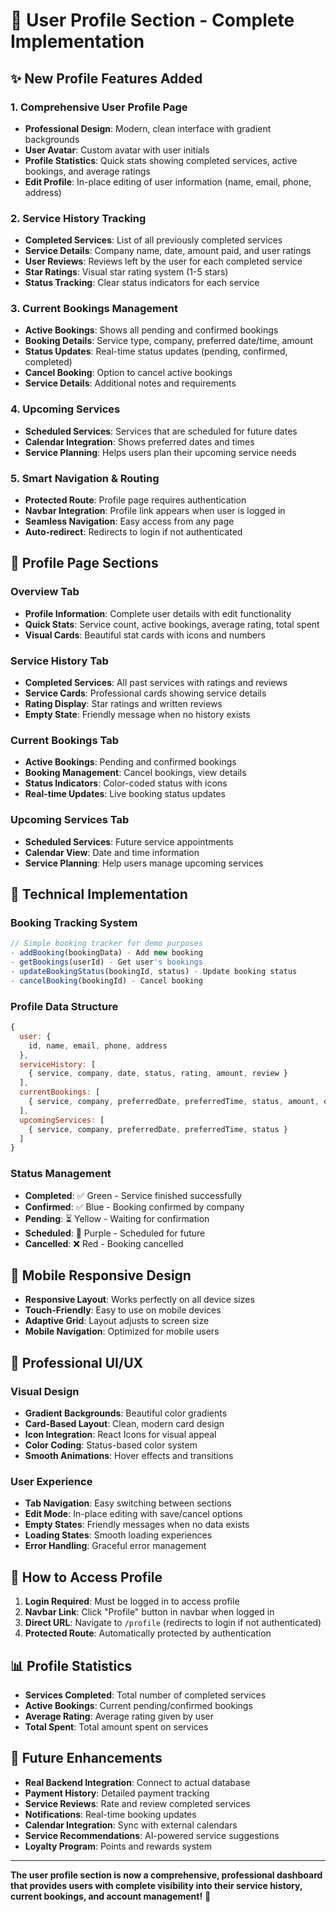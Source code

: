 # 👤 User Profile Section - Complete Implementation

## ✨ **New Profile Features Added**

### 1. **Comprehensive User Profile Page**
- **Professional Design**: Modern, clean interface with gradient backgrounds
- **User Avatar**: Custom avatar with user initials
- **Profile Statistics**: Quick stats showing completed services, active bookings, and average ratings
- **Edit Profile**: In-place editing of user information (name, email, phone, address)

### 2. **Service History Tracking**
- **Completed Services**: List of all previously completed services
- **Service Details**: Company name, date, amount paid, and user ratings
- **User Reviews**: Reviews left by the user for each completed service
- **Star Ratings**: Visual star rating system (1-5 stars)
- **Status Tracking**: Clear status indicators for each service

### 3. **Current Bookings Management**
- **Active Bookings**: Shows all pending and confirmed bookings
- **Booking Details**: Service type, company, preferred date/time, amount
- **Status Updates**: Real-time status updates (pending, confirmed, completed)
- **Cancel Booking**: Option to cancel active bookings
- **Service Details**: Additional notes and requirements

### 4. **Upcoming Services**
- **Scheduled Services**: Services that are scheduled for future dates
- **Calendar Integration**: Shows preferred dates and times
- **Service Planning**: Helps users plan their upcoming service needs

### 5. **Smart Navigation & Routing**
- **Protected Route**: Profile page requires authentication
- **Navbar Integration**: Profile link appears when user is logged in
- **Seamless Navigation**: Easy access from any page
- **Auto-redirect**: Redirects to login if not authenticated

## 🎯 **Profile Page Sections**

### **Overview Tab**
- **Profile Information**: Complete user details with edit functionality
- **Quick Stats**: Service count, active bookings, average rating, total spent
- **Visual Cards**: Beautiful stat cards with icons and numbers

### **Service History Tab**
- **Completed Services**: All past services with ratings and reviews
- **Service Cards**: Professional cards showing service details
- **Rating Display**: Star ratings and written reviews
- **Empty State**: Friendly message when no history exists

### **Current Bookings Tab**
- **Active Bookings**: Pending and confirmed bookings
- **Booking Management**: Cancel bookings, view details
- **Status Indicators**: Color-coded status with icons
- **Real-time Updates**: Live booking status updates

### **Upcoming Services Tab**
- **Scheduled Services**: Future service appointments
- **Calendar View**: Date and time information
- **Service Planning**: Help users manage upcoming services

## 🔧 **Technical Implementation**

### **Booking Tracking System**
```javascript
// Simple booking tracker for demo purposes
- addBooking(bookingData) - Add new booking
- getBookings(userId) - Get user's bookings
- updateBookingStatus(bookingId, status) - Update booking status
- cancelBooking(bookingId) - Cancel booking
```

### **Profile Data Structure**
```javascript
{
  user: {
    id, name, email, phone, address
  },
  serviceHistory: [
    { service, company, date, status, rating, amount, review }
  ],
  currentBookings: [
    { service, company, preferredDate, preferredTime, status, amount, details }
  ],
  upcomingServices: [
    { service, company, preferredDate, preferredTime, status }
  ]
}
```

### **Status Management**
- **Completed**: ✅ Green - Service finished successfully
- **Confirmed**: ✅ Blue - Booking confirmed by company
- **Pending**: ⏳ Yellow - Waiting for confirmation
- **Scheduled**: 📅 Purple - Scheduled for future
- **Cancelled**: ❌ Red - Booking cancelled

## 📱 **Mobile Responsive Design**

- **Responsive Layout**: Works perfectly on all device sizes
- **Touch-Friendly**: Easy to use on mobile devices
- **Adaptive Grid**: Layout adjusts to screen size
- **Mobile Navigation**: Optimized for mobile users

## 🎨 **Professional UI/UX**

### **Visual Design**
- **Gradient Backgrounds**: Beautiful color gradients
- **Card-Based Layout**: Clean, modern card design
- **Icon Integration**: React Icons for visual appeal
- **Color Coding**: Status-based color system
- **Smooth Animations**: Hover effects and transitions

### **User Experience**
- **Tab Navigation**: Easy switching between sections
- **Edit Mode**: In-place editing with save/cancel options
- **Empty States**: Friendly messages when no data exists
- **Loading States**: Smooth loading experiences
- **Error Handling**: Graceful error management

## 🚀 **How to Access Profile**

1. **Login Required**: Must be logged in to access profile
2. **Navbar Link**: Click "Profile" button in navbar when logged in
3. **Direct URL**: Navigate to `/profile` (redirects to login if not authenticated)
4. **Protected Route**: Automatically protected by authentication

## 📊 **Profile Statistics**

- **Services Completed**: Total number of completed services
- **Active Bookings**: Current pending/confirmed bookings
- **Average Rating**: Average rating given by user
- **Total Spent**: Total amount spent on services

## 🔮 **Future Enhancements**

- **Real Backend Integration**: Connect to actual database
- **Payment History**: Detailed payment tracking
- **Service Reviews**: Rate and review completed services
- **Notifications**: Real-time booking updates
- **Calendar Integration**: Sync with external calendars
- **Service Recommendations**: AI-powered service suggestions
- **Loyalty Program**: Points and rewards system

---

**The user profile section is now a comprehensive, professional dashboard that provides users with complete visibility into their service history, current bookings, and account management!** 🎉
